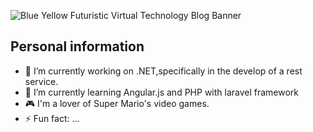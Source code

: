 ![Blue Yellow Futuristic Virtual Technology Blog Banner](https://github.com/CBN2399/CBN2399/assets/114177225/af5fb3c8-1da7-4e0f-a837-9fa9ae537fbe)


## Personal information
- 🔭 I’m currently working on .NET,specifically in the develop of a rest service.
- 🌱 I’m currently learning Angular.js and PHP with laravel framework
- 🎮 I'm a lover of Super Mario's video games.
- ⚡ Fun fact: ...
<!--
**CBN2399/CBN2399** is a ✨ _special_ ✨ repository because its `README.md` (this file) appears on your GitHub profile.

Here are some ideas to get you started:


-->
